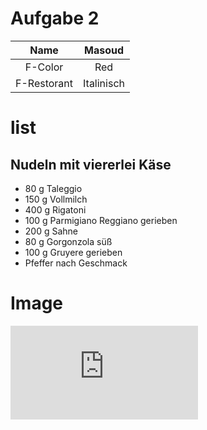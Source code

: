 # Aufgabe 2
| Name | Masoud  | 
| :---:   | :---: | 
| F-Color | Red   | 
| F-Restorant | Italinisch  | 

# list 
## Nudeln mit viererlei Käse
* 80 g Taleggio
* 150 g Vollmilch
* 400 g Rigatoni
* 100 g Parmigiano Reggiano gerieben
* 200 g Sahne
* 80 g Gorgonzola süß
* 100 g Gruyere gerieben
* Pfeffer nach Geschmack
# Image
![IMAGE](https://de.freepik.com/fotos-kostenlos/pier-an-einem-see-in-hallstatt-oesterreich_17242912.htm?_ga=2.58654189.637243672.1674687345-50980603.1674687345#query=natur&position=2&from_view=keyword)
